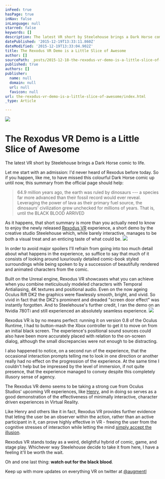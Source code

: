 ```yaml
---
inFeed: true
hasPage: true
inNav: false
inLanguage: null
starred: false
keywords: []
description: The latest VR short by Steelehouse brings a Dark Horse comic to life.
datePublished: '2015-12-19T13:33:11.860Z'
dateModified: '2015-12-19T13:33:04.902Z'
title: The Rexodus VR Demo is a Little Slice of Awesome
author: []
sourcePath: _posts/2015-12-18-the-rexodus-vr-demo-is-a-little-slice-of-awesome.md
published: true
authors: []
publisher:
  name: null
  domain: null
  url: null
  favicon: null
url: the-rexodus-vr-demo-is-a-little-slice-of-awesome/index.html
_type: Article

---
```

![](https://the-grid-user-content.s3-us-west-2.amazonaws.com/976604c1-a97e-4b56-acd4-6aee8aa161a9.png)

# The Rexodus VR Demo is a Little Slice of Awesome

The latest VR short by Steelehouse brings a Dark Horse comic to life.

Let me start with an admission: I'd never heard of Rexodus before today. So if you happen, like me, to have missed this colourful Dark Horse comic up until now, this summary from the official page should help:

> 64.9 million years ago, the earth was ruled by dinosaurs --- a species far more advanced than their fossil record would ever reveal. Leveraging the power of lava as their primary fuel source, the dinosaurs' civilization grew unchecked for millions of years. That is, until the BLACK BLOOD ARRIVED

As it happens, that short summary is more than you actually need to know to enjoy the newly released [Rexodus VR][0] experience, a short demo by the creative studio Steelehouse which, while barely interactive, manages to be both a visual treat and an enticing taste of what could be.
![](https://the-grid-user-content.s3-us-west-2.amazonaws.com/7a49c023-d254-449c-b6f3-f25950fd05bd.png)

In order to avoid major spoilers I'll refrain from going into too much detail about what happens in the experience, so suffice to say that much of it consists of looking around luxuriously detailed comic-book styled surroundings while being spoken to by a succession of beautifully rendered and animated characters from the comic.

Built on the Unreal engine, Rexodus VR showcases what you can achieve when you combine meticulously modeled characters with Temporal Antialiasing, 4K textures and positional audio. Even on the now ageing Oculus Rift DK2 the graphics were flawlessly smooth, bright, and vivid. So vivid in fact that the DK2's prominent and dreaded "screen door effect" was instantly forgotten. And to Steelehouse's further credit, I ran the demo on an Nvidia 780Ti and still experienced an absolutely seamless experience.
![](https://the-grid-user-content.s3-us-west-2.amazonaws.com/638a3010-3c8a-47df-8150-10ab1407c321.png)

Rexodus VR is by no means perfect: running it on version 0.8 of the Oculus Runtime, I had to button-mash the Xbox controller to get it to move on from an initial black screen. The experience's positional sound sources could also have been more accurately placed with relation to the on-screen dialog, although the small discrepancies were not enough to be distracting.

I also happened to notice, on a second run of the experience, that the occasional interaction prompts telling me to look in one direction or another really had no effect on the progression of the experience. At the same time I couldn't help but be impressed by the level of immersion, if not quite presence, that the experience managed to convey despite this completely illusory sense of agency.

The Rexodus VR demo seems to be taking a strong cue from Oculus Studios' upcoming VR experiences, like [Henry][1], and in doing so serves as a good demonstration of the effectiveness of minimally interactive, character driven experiences in Virtual Reality. 

Like Henry and others like it in fact, Rexodus VR provides further evidence that leting the user be an observer within the action, rather than an active participant in it, can prove highly effective in VR - freeing the user from the cognitive stresses of interaction while letting the mind [simply accept the illusion][2].

Rexodus VR stands today as a weird, delightful hybrid of comic, game, and stage play. Whichever way Steelehouse decide to take it from here, I have a feeling it'll be worth the wait.

Oh and one last thing: **watch out for the black blood**.

Keep up with more updates on everything VR on twitter at [@augmentl][3]

[0]: https://share.oculus.com/app/rexodus-vr
[1]: https://share.oculus.com/app/henry-trailer
[2]: http://augmentl.io/my-less-than-perfect-demo-or-how-i-came-to-love-the-htc-vi/
[3]: hjttp://twitter.com/augmentl
